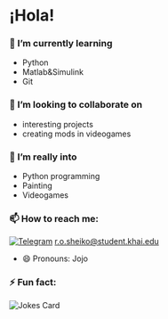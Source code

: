 # ¡Hola!  

### 🌱 I’m currently learning 
+ Python
+ Matlab&Simulink
+ Git
### 👯 I’m looking to collaborate on  
+ interesting projects
+ creating mods in videogames
### 🤔 I’m really into
+ Python programming
+ Painting
+ Videogames
### 📫 How to reach me:  
[![Telegram](https://img.shields.io/badge/Telegram-2CA5E0?style=for-the-badge&logo=telegram&logoColor=white)](https://t.me/rickuss)
r.o.sheiko@student.khai.edu   
- 😄 Pronouns: Jojo
### ⚡ Fun fact:  
![Jokes Card](https://readme-jokes.vercel.app/api) 
